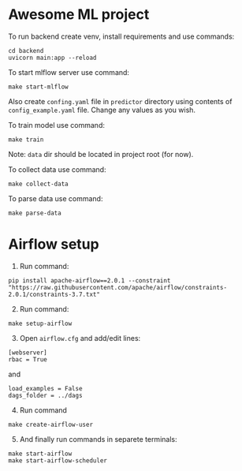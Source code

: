 # Awesome ML project

To run backend create venv, install requirements and use commands:
```
cd backend
uvicorn main:app --reload
```


To start mlflow server use command:
```
make start-mlflow
```

Also create `confing.yaml` file in `predictor` directory using contents of `config_example.yaml` file. 
Change any values as you wish.

To train model use command:
```
make train
```
Note: `data` dir should be located in project root (for now).

To collect data use command:
```
make collect-data
```

To parse data use command:
```
make parse-data
```

# Airflow setup
1. Run command:
```
pip install apache-airflow==2.0.1 --constraint "https://raw.githubusercontent.com/apache/airflow/constraints-2.0.1/constraints-3.7.txt"
```

2. Run command:
```
make setup-airflow
```

3. Open `airflow.cfg` and add/edit lines:
```
[webserver]
rbac = True
```
and
```
load_examples = False
dags_folder = ../dags
```

4. Run command
```
make create-airflow-user
```
5. And finally run commands in separete terminals:
```
make start-airflow
make start-airflow-scheduler
```
